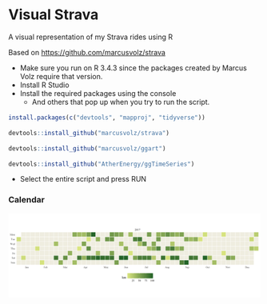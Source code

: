 # Visual Strava
A visual representation of my Strava rides using R

Based on https://github.com/marcusvolz/strava

- Make sure you run on R 3.4.3 since the packages created by Marcus Volz require that version.
- Install R Studio
- Install the required packages using the console
  - And others that pop up when you try to run the script.
```R
install.packages(c("devtools", "mapproj", "tidyverse"))
```
```R
devtools::install_github("marcusvolz/strava")
```
```R
devtools::install_github("marcusvolz/ggart")
```
```R
devtools::install_github("AtherEnergy/ggTimeSeries")
```
  
- Select the entire script and press RUN

### Calendar

![map](https://github.com/DibranMulder/VisualStrava/blob/master/calendar001.png "Calendar map")

